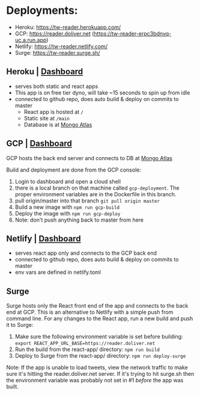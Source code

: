 # Deployments:

- Heroku: https://tw-reader.herokuapp.com/
- GCP: https://reader.doliver.net (https://tw-reader-erpc3bdnvq-uc.a.run.app)
- Netlify: https://tw-reader.netlify.com/
- Surge: https://tw-reader.surge.sh/

## Heroku | [Dashboard](https://dashboard.heroku.com/apps/tw-reader)

- serves both static and react apps
- This app is on free tier dyno, will take ~15 seconds to spin up from idle
- connected to github repo, does auto build & deploy on commits to master
  - React app is hosted at `/`
  - Static site at `/main`
  - Database is at [Mongo Atlas](https://cloud.mongodb.com/v2/5f792075b299ca0efb0e2cfc#clusters)

## GCP | [Dashboard](https://console.cloud.google.com/home/dashboard?project=treader)

GCP hosts the back end server and connects to DB at [Mongo Atlas](https://cloud.mongodb.com/v2/5f792075b299ca0efb0e2cfc#clusters)

Build and deployment are done from the GCP console:

1. Login to dashboard and open a cloud shell
1. there is a local branch on that machine called `gcp-deployment`. The proper environment variables are in the Dockerfile in this branch.
1. pull origin/master into that branch `git pull origin master`
1. Build a new image with `npm run gcp-build`
1. Deploy the image with `npm run gcp-deploy`
1. Note: don't push anything back to master from here

## Netlify | [Dashboard](https://app.netlify.com/sites/tw-reader/overview)

- serves react app only and connects to the GCP back end
- connected to github repo, does auto build & deploy on commits to master
- env vars are defined in netlify.toml

## Surge

Surge hosts only the React front end of the app and connects to the back end at GCP. This is an alternative to Netlify with a simple push from command line. For any changes to the React app, run a new build and push it to Surge:

1. Make sure the following environment variable is set before building: `export REACT_APP_URL_BASE=https://reader.doliver.net`
2. Run the build from the react-app/ directory: `npm run build`
3. Deploy to Surge from the react-app/ directory: `npm run deploy-surge`

Note: If the app is unable to load tweets, view the network traffic to make sure it's hitting
the reader.doliver.net server. If it's trying to hit surge.sh then the environment variable
was probably not set in #1 _before_ the app was built.
